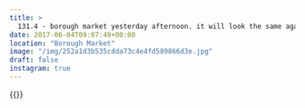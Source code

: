 ```yaml
---
title: >
  131.4 - borough market yesterday afternoon. it will look the same again next weekend because that's how we do.
date: 2017-06-04T09:07:49+00:00
location: "Borough Market"
image: "/img/252a1d3b535cdda73c4e4fd589866d3e.jpg"
draft: false
instagram: true
---
```


{{<photo src="/img/252a1d3b535cdda73c4e4fd589866d3e.jpg">}}
